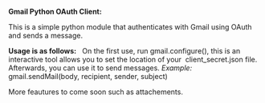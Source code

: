 <b>Gmail Python OAuth Client:</b>

This is a simple python module that authenticates with Gmail using OAuth and sends a message.

<b>Usage is as follows:</b>
	&nbsp; On the first use, run gmail.configure(), this is an interactive tool allows you to set the location of your &nbsp;client_secret.json file.
	&nbsp; Afterwards, you can use it to send messages.
	<i>Example:</i>
		gmail.sendMail(body, recipient, sender, subject)
		
More feautures to come soon such as attachements.

